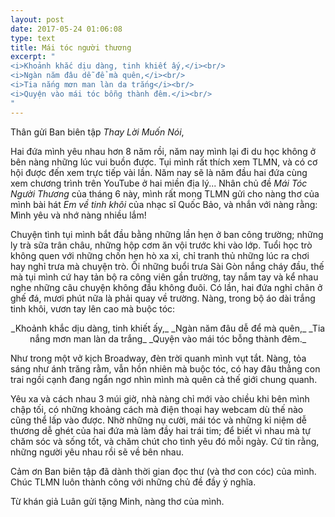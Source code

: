 ```yaml
---
layout: post
date: 2017-05-24 01:06:08
type: text
title: Mái tóc người thương
excerpt: "
<i>Khoảnh khắc dịu dàng, tinh khiết ấy,</i><br/>
<i>Ngàn năm đâu dễ để mà quên,</i><br/>
<i>Tia nắng mơn man làn da trắng</i><br/>
<i>Quyện vào mái tóc bỗng thành đêm.</i><br/>
"
---
```


Thân gửi Ban biên tập _Thay Lời Muốn Nói_,

Hai đứa mình yêu nhau hơn 8 năm rồi, năm nay mình lại đi du học không ở bên nàng những lúc vui buồn được. Tụi mình rất
thích xem TLMN, và có cơ hội được đến xem trực tiếp vài lần. Năm nay sẽ là năm đầu hai đứa cùng xem chương
trình trên YouTube ở hai miền địa lý... Nhân chủ đề _Mái Tóc Người Thương_ của tháng 6 này, mình rất mong TLMN gửi cho
nàng thơ của mình bài hát _Em về tinh khôi_ của nhạc sĩ Quốc Bảo, và nhắn với nàng rằng: Mình yêu và nhớ nàng nhiều lắm!

Chuyện tình tụi mình bắt đầu bằng những lần hẹn ở ban công trường; những ly trà sữa trân châu, những hộp cơm ăn vội
trước khi vào lớp. Tuổi học trò không quen với những chốn hẹn hò xa xỉ, chỉ tranh thủ những lúc ra chơi hay nghỉ trưa mà
chuyện trò. Ôi những buổi trưa Sài Gòn nắng cháy đầu, thế mà tụi mình cứ hay tản bộ ra công viên gần trường, tay nắm tay
và kể nhau nghe những câu chuyện không đầu không đuôi. Có lần, hai đứa nghỉ chân ở ghế đá, mươi phút nữa là phải quay về
trường. Nàng, trong bộ áo dài trắng tinh khôi, vươn tay lên cao mà buộc tóc:

<center>
_Khoảnh khắc dịu dàng, tinh khiết ấy,_  
_Ngàn năm đâu dễ để mà quên,_  
_Tia nắng mơn man làn da trắng_  
_Quyện vào mái tóc bỗng thành đêm._
</center>

Như trong một vở kịch Broadway, đèn trời quanh mình vụt tắt. Nàng, tỏa sáng như ánh trăng rằm, vẫn hồn nhiên mà buộc
tóc, có hay đâu thằng con trai ngồi cạnh đang ngẩn ngơ nhìn mình mà quên cả thế giới chung quanh.

Yêu xa và cách nhau 3 múi giờ, nhà nàng chỉ mới vào chiều khi bên mình chập tối, có những khoảng cách mà điện thoại hay
webcam dù thế nào cũng thể lấp vào được. Nhờ những nụ cười, mái tóc và những kỉ niệm dễ thương dễ ghét của hai đứa mà
làm đầy hai trái tim; để biết vì nhau mà tự chăm sóc và sống tốt, và chăm chút cho tình yêu đó mỗi ngày. Cứ tin rằng,
những người yêu nhau rồi sẽ về bên nhau.

Cảm ơn Ban biên tập đã dành thời gian đọc thư (và thơ con cóc) của mình. Chúc TLMN luôn thành công với
những chủ đề đầy ý nghĩa.

Từ khán giả Luân gửi tặng Minh, nàng thơ của mình.
